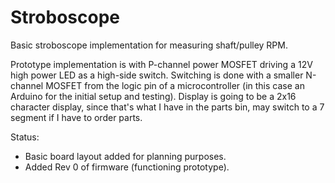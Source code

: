 # Stroboscope
Basic stroboscope implementation for measuring shaft/pulley RPM.

Prototype implementation is with P-channel power MOSFET driving a 12V high power LED as a high-side switch. Switching is done with a smaller N-channel MOSFET from the logic pin of a microcontroller (in this case an Arduino for the initial setup and testing). Display is going to be a 2x16 character display, since that's what I have in the parts bin, may switch to a 7 segment if I have to order parts.

Status:

- Basic board layout added for planning purposes.
- Added Rev 0 of firmware (functioning prototype).